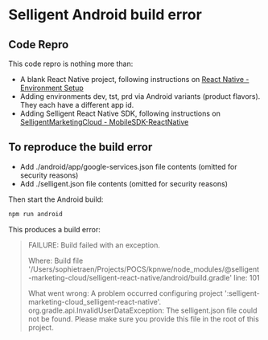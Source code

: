 # Selligent Android build error

## Code Repro

This code repro is nothing more than:
* A blank React Native project, following instructions on [React Native - Environment Setup](https://reactnative.dev/docs/environment-setup)
* Adding environments dev, tst, prd via Android variants (product flavors). They each have a different app id.
* Adding Selligent React Native SDK, following instructions on [SelligentMarketingCloud - MobileSDK-ReactNative](https://github.com/SelligentMarketingCloud/MobileSDK-ReactNative)

## To reproduce the build error

* Add ./android/app/google-services.json file contents (omitted for security reasons)
* Add ./selligent.json file contents (omitted for security reasons)

Then start the Android build:

```bash
npm run android
```

This produces a build error:

> FAILURE: Build failed with an exception.
> 
> Where:
> Build file '/Users/sophietraen/Projects/POCS/kpnwe/node_modules/@selligent-marketing-cloud/selligent-react-native/android/build.gradle' line: 101
> 
> What went wrong:
> A problem occurred configuring project ':selligent-marketing-cloud_selligent-react-native'.
> org.gradle.api.InvalidUserDataException: The selligent.json file could not be found. Please make sure you provide this file in the root of this project.
